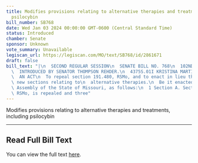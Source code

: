 ```yaml
---
title: Modifies provisions relating to alternative therapies and treatments, including
  psilocybin
bill_number: SB768
date: Wed Jan 03 2024 00:00:00 GMT-0600 (Central Standard Time)
status: Introduced
chamber: Senate
sponsor: Unknown
vote_summary: Unavailable
legiscan_url: https://legiscan.com/MO/text/SB768/id/2861671
draft: false
bill_text: "|\n  SECOND REGULAR SESSION\n  SENATE BILL NO. 768\n  102ND GENERA L ASSEMBLY\n\
  \  INTRODUCED BY SENATOR THOMPSON REHDER.\n  4375S.01I KRISTINA MARTIN, Secretary\n\
  \  AN ACT\n  To repeal section 191.480, RSMo, and to enact in lieu thereof three\
  \ new sections relating to\n  alternative therapies.\n  Be it enacted by the General\
  \ Assembly of the State of Missouri, as follows:\n  1 Section A. Section 191.480,\
  \ RSMo, is repealed and three"
---
```

Modifies provisions relating to alternative therapies and treatments, including psilocybin

---

## Read Full Bill Text

You can view the full text [here](https://legiscan.com/MO/text/SB768/id/2861671).
